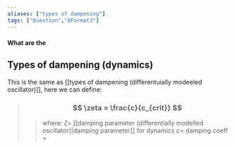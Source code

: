 ```yaml
---
aliases: ["types of dampening"]
tags: ["Question","QFormat3"]
---
```


#### What are the
## Types of dampening (dynamics)
This is the same as [[types of dampening (differentuially modeeled oscillator)]], here we can define:

> ### $$ \zeta = \frac{c}{c_{crit}} $$ 
>> where:
>> $\zeta=$  [[damping parameter (differentially modelled oscillator)|damping parameter]] for dynamics
>> $c=$ damping coeff
>> $=$